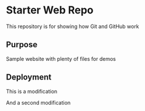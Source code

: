 # Starter Web Repo

This repository is for showing how Git and GitHub work

## Purpose

Sample website with plenty of files for demos

## Deployment

This is a modification

And a second modification